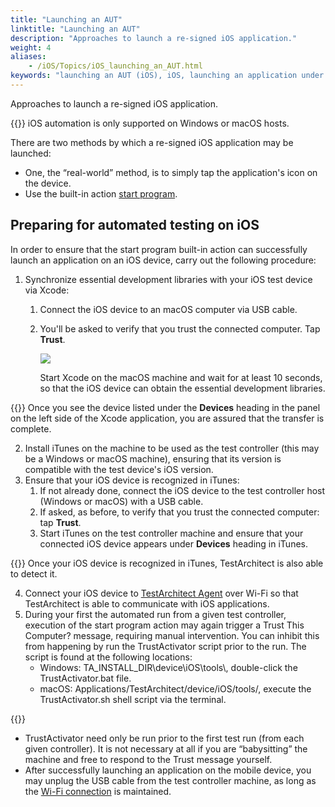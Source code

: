 ```yaml
--- 
title: "Launching an AUT"
linktitle: "Launching an AUT"
description: "Approaches to launch a re-signed iOS application."
weight: 4
aliases: 
    - /iOS/Topics/iOS_launching_an_AUT.html
keywords: "launching an AUT (iOS), iOS, launching an application under test"
---
```


Approaches to launch a re-signed iOS application.

{{<important>}} iOS automation is only supported on Windows or macOS hosts.

There are two methods by which a re-signed iOS application may be launched:

-   One, the “real-world” method, is to simply tap the application's icon on the device.
-   Use the built-in action [start program](/TA_Automation/Topics/bia_start_program.html).

## Preparing for automated testing on iOS

In order to ensure that the start program built-in action can successfully launch an application on an iOS device, carry out the following procedure:

1.  Synchronize essential development libraries with your iOS test device via Xcode:
    1.  Connect the iOS device to an macOS computer via USB cable.
    2.  You'll be asked to verify that you trust the connected computer. Tap **Trust**.

        ![](/images/iOS/Images/Trust_computer_dlg.png)

        Start Xcode on the macOS machine and wait for at least 10 seconds, so that the iOS device can obtain the essential development libraries.

{{<tip>}} Once you see the device listed under the **Devices** heading in the panel on the left side of the Xcode application, you are assured that the transfer is complete.

2.  Install iTunes on the machine to be used as the test controller \(this may be a Windows or macOS machine\), ensuring that its version is compatible with the test device's iOS version.
3.  Ensure that your iOS device is recognized in iTunes:
    1.  If not already done, connect the iOS device to the test controller host \(Windows or macOS\) with a USB cable.
    2.  If asked, as before, to verify that you trust the connected computer: tap **Trust**.
    3.  Start iTunes on the test controller machine and ensure that your connected iOS device appears under **Devices** heading in iTunes.

{{<note>}} Once your iOS device is recognized in iTunes, TestArchitect is also able to detect it.

4.  Connect your iOS device to [TestArchitect Agent](/iOS/Topics/iOS_connecting_to_host_machine.html) over Wi-Fi so that TestArchitect is able to communicate with iOS applications.
5.  During your first the automated run from a given test controller, execution of the start program action may again trigger a Trust This Computer? message, requiring manual intervention. You can inhibit this from happening by run the TrustActivator script prior to the run. The script is found at the following locations:
    -   Windows: TA\_INSTALL\_DIR\\device\\iOS\\tools\\, double-click the TrustActivator.bat file.
    -   macOS: Applications/TestArchitect/device/iOS/tools/, execute the TrustActivator.sh shell script via the terminal.

{{<note>}}

-   TrustActivator need only be run prior to the first test run \(from each given controller\). It is not necessary at all if you are “babysitting” the machine and free to respond to the Trust message yourself.
-   After successfully launching an application on the mobile device, you may unplug the USB cable from the test controller machine, as long as the [Wi-Fi connection](/iOS/Topics/iOS_connecting_to_host_machine.html) is maintained.





